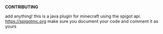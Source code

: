 **CONTRIBUTING**

add anything! this is a java plugin for minecraft using the spigot api. https://spigotmc.org
make sure you document your code and comment it as yours
